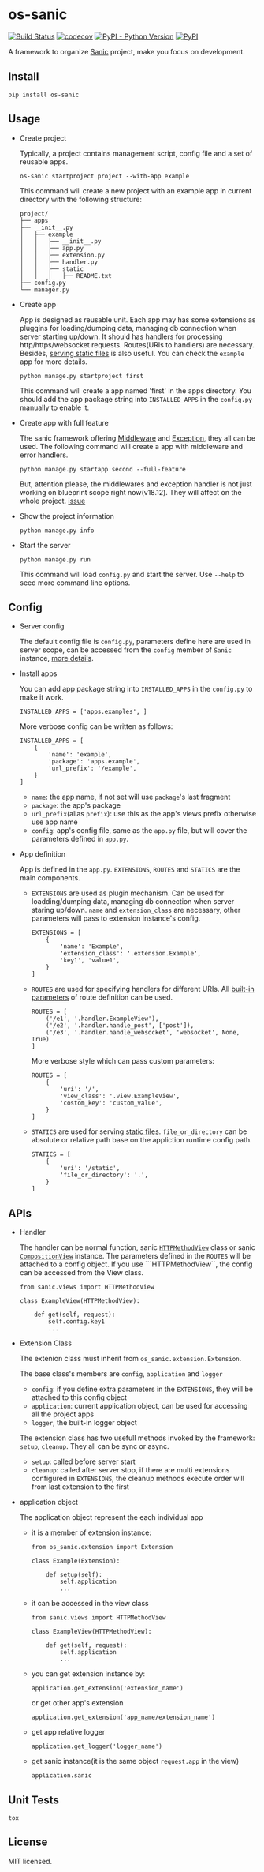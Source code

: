 # os-sanic

[![Build Status](https://www.travis-ci.org/cfhamlet/os-sanic.svg?branch=master)](https://www.travis-ci.org/cfhamlet/os-sanic)
[![codecov](https://codecov.io/gh/cfhamlet/os-sanic/branch/master/graph/badge.svg)](https://codecov.io/gh/cfhamlet/os-sanic)
[![PyPI - Python Version](https://img.shields.io/pypi/pyversions/os-sanic.svg)](https://pypi.python.org/pypi/os-sanic)
[![PyPI](https://img.shields.io/pypi/v/os-sanic.svg)](https://pypi.python.org/pypi/os-sanic)

A framework to organize [Sanic](https://github.com/huge-success/sanic) project, make you focus on development.



## Install

  ```
  pip install os-sanic
  ```

## Usage

* Create project

    Typically, a project contains management script, config file and a set of reusable apps. 

    ```
    os-sanic startproject project --with-app example
    ```

    This command will create a new project with an example app in current directory with the following structure:

    ```
    project/
    ├── apps
    ├── __init__.py
    │   ├── example
    │   │   ├── __init__.py
    │   │   ├── app.py
    │   │   ├── extension.py
    │   │   ├── handler.py
    │   │   ├── static
    │   │   │   ├── README.txt
    ├── config.py
    └── manager.py
    ```

* Create app

    App is designed as reusable unit. Each app may has some extensions as pluggins for loading/dumping data, managing db connection when server starting up/down. It should has handlers for processing http/https/websocket requests. Routes(URIs to handlers) are necessary. Besides, [serving static files](https://sanic.readthedocs.io/en/latest/sanic/static_files.html) is also useful. You can check the ``example`` app for more details.
    
    
    ```
    python manage.py startproject first
    ```
    
    This command will create a app named 'first' in the apps directory. You should add the app package string into ``INSTALLED_APPS`` in the ``config.py`` manually to enable it.

* Create app with full feature

    The sanic framework offering [Middleware](https://sanic.readthedocs.io/en/latest/sanic/middleware.html) and [Exception](https://sanic.readthedocs.io/en/latest/sanic/exceptions.html), they all can be used. The following command will create a app with middleware and error handlers.
    
    ```
    python manage.py startapp second --full-feature
    ```
    
    But, attention please, the middlewares and exception handler is not just working on 
blueprint scope right now(v18.12). They will affect on the whole project. [issue](https://github.com/huge-success/sanic/issues/37)
    
* Show the project information

    ```
    python manage.py info
    ```

* Start the server

    ```
    python manage.py run
    ```
    
    This command will load ``config.py`` and start the server. Use ``--help`` to seed more command line options.


## Config

* Server config

    The default config file is ``config.py``, parameters define here are used in server scope, can be accessed from the ``config`` member of ``Sanic`` instance, [more details](https://sanic.readthedocs.io/en/latest/sanic/config.html).
    
* Install apps

    You can add app package string into ``INSTALLED_APPS`` in the ``config.py`` to make it work.
    
    ```
    INSTALLED_APPS = ['apps.examples', ]
    ```
    
    More verbose config can be written as follows:
    
    ```
    INSTALLED_APPS = [
        {
            'name': 'example',
            'package': 'apps.example',
            'url_prefix': '/example',
        }
    ]
    ```
    - ``name``: the app name, if not set will use ``package``'s last fragment
    - ``package``: the app's package
    - ``url_prefix``(alias ``prefix``): use this as the app's views prefix otherwise use app name
    - ``config``: app's config file, same as the ``app.py`` file, but will cover the parameters defined in ``app.py``.
    
* App definition

    App is defined in the ``app.py``. ``EXTENSIONS``, ``ROUTES`` and ``STATICS`` are the main components.
    
    - ``EXTENSIONS`` are used as plugin mechanism. Can be used for loadding/dumping data, managing db connection when server staring up/down. ``name`` and ``extension_class`` are necessary, other parameters will pass to extension instance's config.
    
        ```
        EXTENSIONS = [
            {
                'name': 'Example',
                'extension_class': '.extension.Example',
                'key1', 'value1',
            }
        ]
        ```
    
    - ``ROUTES`` are used for specifying handlers for different URIs.  All [built-in parameters](https://sanic.readthedocs.io/en/latest/sanic/routing.html) of route definition can be used. 

    
        ````
        ROUTES = [
            ('/e1', '.handler.ExampleView'),
            ('/e2', '.handler.handle_post', ['post']),
            ('/e3', '.handler.handle_websocket', 'websocket', None, True)
        ]
        ````
        
        
        More verbose style which can pass custom parameters: 
    

        ```
        ROUTES = [
            {
                'uri': '/',
                'view_class': '.view.ExampleView',
                'costom_key': 'custom_value',
            }
        ]
        ```

    - ``STATICS`` are used for serving [static files](https://sanic.readthedocs.io/en/latest/sanic/static_files.html). ``file_or_directory`` can be absolute or relative path base on the appliction runtime config path.

        ```
        STATICS = [
            {
                'uri': '/static',
                'file_or_directory': '.',
            }
        ]
        ```


## APIs

* Handler

    The handler can be normal function, sanic [``HTTPMethodView``](https://sanic.readthedocs.io/en/latest/sanic/class_based_views.html) class or sanic [``CompositionView``](https://sanic.readthedocs.io/en/latest/sanic/class_based_views.html#using-compositionview) instance. The parameters defined in the ``ROUTES`` will be attached to a config object. If you use ```HTTPMethodView``, the config can be accessed from the View class.
    
    ```
    from sanic.views import HTTPMethodView
    
    class ExampleView(HTTPMethodView):
    
        def get(self, request):
            self.config.key1
            ...
    ```

* Extension Class

    The extenion class must inherit from ``os_sanic.extension.Extension``.

    The base class's members are ``config``, ``application`` and ``logger``

    - ``config``: if you define extra parameters in the ``EXTENSIONS``, they will be attached to this config object
    - ``application``: current application object, can be used for accessing all the project apps
    - ``logger``, the built-in logger object


    The extension class has two usefull methods invoked by the framework: ``setup``, ``cleanup``. They all can be sync or async.

    - ``setup``: called before server start
    - ``cleanup``: called after server stop, if there are multi extensions configured in ``EXTENSIONS``, the cleanup methods execute order will from last extension to the first

* application object

    The application object represent the each individual app
    
    - it is a member of extension instance:
    
        ```
        from os_sanic.extension import Extension

        class Example(Extension):

            def setup(self):
                self.application
                ...
        ```
    
    - it can be accessed in the view class
    
        ```
        from sanic.views import HTTPMethodView

        class ExampleView(HTTPMethodView):

            def get(self, request):
                self.application
                ...
        ```
        
    - you can get extension instance by:
    
        ```
        application.get_extension('extension_name')
        ```

        or get other app's extension

        ```
        application.get_extension('app_name/extension_name')
        ```

    - get app relative logger
    
        ```
        application.get_logger('logger_name')
        ```

    - get sanic instance(it is the same object ``request.app`` in the view)
      
        ```
        application.sanic
        ```


## Unit Tests

  ```
  tox
  ```

## License

MIT licensed.
